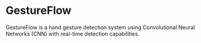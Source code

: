 # GestureFlow
GestureFlow is a hand gesture detection system using Convolutional Neural Networks (CNN) with real-time detection capabilities. 

